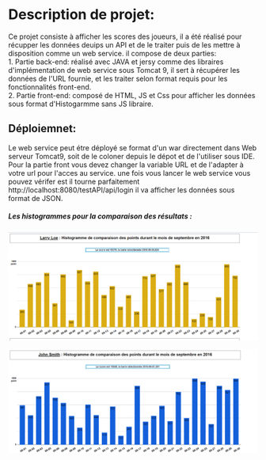# Description de projet: #

Ce projet consiste à afficher les scores des joueurs, il a été réalisé pour récupper les données deuips un API et de le traiter puis de les mettre à disposition comme un web service. il compose de deux parties:<br/>
    1. Partie back-end: réalisé avec JAVA et jersy comme des libraires d'implémentation de web service sous Tomcat 9, il sert à récupérer les données de l'URL fournie, et les traiter selon format requis pour les fonctionnalités front-end.<br/>
     2. Partie front-end: composé de HTML, JS et Css pour afficher les données sous format d'Histogarmme sans JS libraire. <br/>

## Déploiemnet:  ##

Le web service peut étre déployé se format d'un war directement dans Web serveur Tomcat9, soit de le coloner depuis le dépot et de l'utiliser sous IDE.
Pour la partie front vous devez changer la variable URL et de l'adapter à votre url pour l'acces au service. une fois vous lancer le web service vous pouvez vérifer est il tourne parfaitement http://localhost:8080/testAPI/api/login  il va afficher les données sous format de JSON.




##### Les histogrammes pour la comparaison des résultats : 

![alt text](https://github.com/ayoubTig/55_Full_Stack_project/blob/master/imgs/HistogrammeLarry.PNG)

![alt text](https://github.com/ayoubTig/55_Full_Stack_project/blob/master/imgs/Histogramme_John.PNG)



